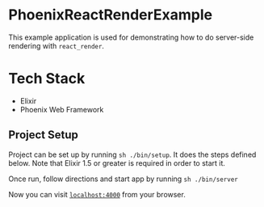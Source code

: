 # PhoenixReactRenderExample

This example application is used for demonstrating how to do server-side rendering with `react_render`.

# Tech Stack

- Elixir
- Phoenix Web Framework

## Project Setup

Project can be set up by running `sh ./bin/setup`. It does the steps defined below.
Note that Elixir 1.5 or greater is required in order to start it.

Once run, follow directions and start app by running `sh ./bin/server`

Now you can visit [`localhost:4000`](http://localhost:4000) from your browser.
